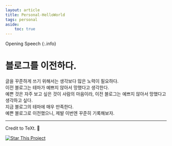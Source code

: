 ```yaml
---
layout: article
title: Personal-HelloWorld
tags: personal
aside:
    toc: true
---
```

Opening Speech
{:.info}

# 블로그를 이전하다.
글을 꾸준하게 쓰기 위해서는 생각보다 많은 노력이 필요하다.    
이전 블로그는 테마가 예쁘지 않아서 망했다고 생각한다.    
예쁜 것은 자주 보고 싶은 것이 사람의 마음이라, 이전 블로그는 예쁘지 않아서 망했다고 생각하고 싶다.    
지금 블로그의 테마에 매우 만족한다.    
예쁜 블로그로 이전했으니, 제발 이번엔 꾸준히 기록해보자.    


<!--more-->

---

Credit to TeXt. :star2:

[![Star This Project](https://img.shields.io/github/stars/kitian616/jekyll-TeXt-theme.svg?label=Stars&style=social)](https://github.com/kitian616/jekyll-TeXt-theme/)
